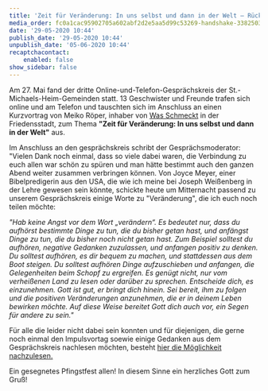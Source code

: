 ```yaml
---
title: 'Zeit für Veränderung: In uns selbst und dann in der Welt – Rückblick auf Online-Gesprächskreis vom 27. Mai'
media_order: fc0a1cac95902705a602abf2d2e5aa5d99c53269-handshake-33825031920.jpeg
date: '29-05-2020 10:44'
publish_date: '29-05-2020 10:44'
unpublish_date: '05-06-2020 10:44'
recaptchacontact:
    enabled: false
show_sidebar: false
---
```


Am 27. Mai fand der dritte Online-und-Telefon-Gesprächskreis der St.-Michaels-Heim-Gemeinden statt. 13 Geschwister und Freunde trafen sich online und am Telefon und tauschten sich im Anschluss an einen Kurzvortrag von Meiko Röper, inhaber von [Was Schmeckt](https://www.wasschmeckt.de) in der Friedensstadt, zum Thema **"Zeit für Veränderung: In uns selbst und dann in der Welt"** aus.

Im Anschluss an den gesprächskreis schribt der Gesprächsmoderator: "Vielen Dank noch einmal, dass so viele dabei waren, die Verbindung zu euch allen war schön zu spüren und man hätte bestimmt auch den ganzen Abend weiter zusammen verbringen können. Von Joyce Meyer, einer Bibelpredigerin aus den USA, die wie ich meine bei Joseph Weißenberg in der Lehre gewesen sein könnte, schickte heute um Mitternacht passend zu unserem Gesprächskreis einige Worte zu "Veränderung", die ich euch noch teilen möchte:

_"Hab keine Angst vor dem Wort „verändern“. Es bedeutet nur, dass du aufhörst bestimmte Dinge zu tun, die du bisher getan hast, und anfängst Dinge zu tun, die du bisher noch nicht getan hast. Zum Beispiel solltest du aufhören, negative Gedanken zuzulassen, und anfangen positiv zu denken. Du solltest aufhören, es dir bequem zu machen, und stattdessen aus dem Boot steigen. Du solltest aufhören Dinge aufzuschieben und anfangen, die Gelegenheiten beim Schopf zu ergreifen. Es genügt nicht, nur vom verheißenen Land zu lesen oder darüber zu sprechen. Entscheide dich, es einzunehmen. Gott ist gut, er bringt dich hinein. Sei bereit, ihm zu folgen und die positiven Veränderungen anzunehmen, die er in deinem Leben bewirken möchte. Auf diese Weise bereitet Gott dich auch vor, ein Segen für andere zu sein."_

Für alle die leider nicht dabei sein konnten und für diejenigen, die gerne noch einmal den Impulsvortag soewie einige Gedanken aus dem Gesprächskreis nachlesen möchten, besteht [hier die Möglichkeit nachzulesen.](https://cloud.johannische-kirche.org/index.php/s/kx32jSKpwTekYsp)

Ein gesegnetes Pfingstfest allen! In diesem Sinne ein herzliches Gott zum Gruß!